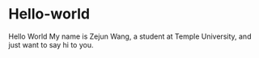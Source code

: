 # Hello-world
Hello World
My name is Zejun Wang, a student at Temple University, and just want to say hi to you.
